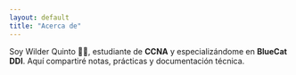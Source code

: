 ```yaml
---
layout: default
title: "Acerca de"
---
```


Soy Wilder Quinto 👨‍💻, estudiante de **CCNA** y especializándome en **BlueCat DDI**.
Aquí compartiré notas, prácticas y documentación técnica.
